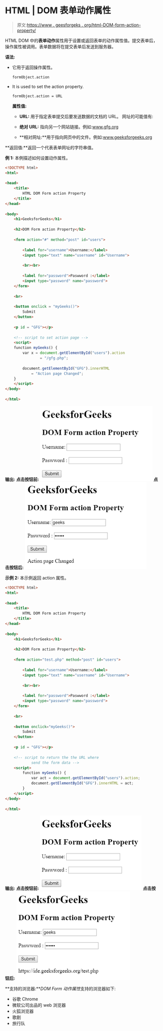 # HTML | DOM 表单动作属性

> 原文:[https://www . geesforgeks . org/html-DOM-form-action-property/](https://www.geeksforgeeks.org/html-dom-form-action-property/)

HTML DOM 中的**表单动作**属性用于设置或返回表单的动作属性值。提交表单后，操作属性被调用。表单数据将在提交表单后发送到服务器。

**语法:**

*   它用于返回操作属性。

    ```html
    formObject.action
    ```

*   It is used to set the action property.

    ```html
    formObject.action = URL
    ```

    **属性值:**

    *   **URL:** 用于指定表单提交后要发送数据的文档的 URL。
        网址的可能值有:

    *   **绝对 URL:** 指向另一个网站链接。例如:www.gfg.org
    *   **相对网址:**用于指向网页中的文件。例如:www.geeksforgeeks.org

**返回值:**返回一个代表表单网址的字符串值。

**例 1:** 本例描述如何设置动作属性。

```html
<!DOCTYPE html> 
<html> 

<head>
    <title>
        HTML DOM Form action Property
    </title>
</head>

<body> 
    <h1>GeeksforGeeks</h1>

    <h2>DOM Form action Property</h2>

    <form action="#" method="post" id="users"> 

        <label for="username">Username:</label> 
        <input type="text" name="username" id="Username">

        <br><br>

        <label for="password">Paswword :</label>
        <input type="password" name="password">
    </form>

    <br>

    <button onclick = "myGeeks()">
        Submit
    </button> 

    <p id = "GFG"></p>

    <!-- script to set action page -->
    <script>
    function myGeeks() {
        var x = document.getElementById("users").action
                = "/gfg.php";

        document.getElementById("GFG").innerHTML
            = "Action page Changed";
    }
    </script>
</body> 

</html>                    
```

**输出:**
**点击按钮前:**
![](img/edd38f62376d78609466bab8039e277d.png)
**点击按钮后:**
![](img/15bd9108b3287316a3aebb9aecb30415.png)

**示例 2:** 本示例返回 action 属性。

```html
<!DOCTYPE html> 
<html> 

<head>
    <title>
        HTML DOM Form action Property
    </title>
</head>

<body> 
    <h1>GeeksforGeeks</h1>

    <h2>DOM Form action Property</h2>

    <form action="test.php" method="post" id="users"> 

        <label for="username">Username:</label> 
        <input type="text" name="username" id="Username">

        <br><br>

        <label for="password">Paswword :</label>
        <input type="password" name="password">
    </form>

    <br>

    <button onclick="myGeeks()">
        Submit
    </button> 

    <p id = "GFG"></p>

    <!-- script to return the the URL where 
            send the form data -->
    <script>
        function myGeeks() {
            var act = document.getElementById("users").action;
            document.getElementById("GFG").innerHTML = act;
        }
    </script>
</body> 

</html>                    
```

**输出:**
**点击按钮前:**
![](img/4b649b0bc4fd5b15a9cc558aabf8a961.png)
**点击按钮后:**
![](img/5a2dfaf469140cc550eb4c2ee208be5d.png)

**支持的浏览器:***DOM Form 动作属性*支持的浏览器如下:

*   谷歌 Chrome
*   微软公司出品的 web 浏览器
*   火狐浏览器
*   歌剧
*   旅行队